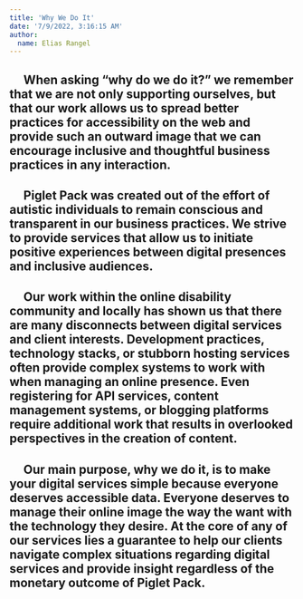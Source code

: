 ```yaml
---
title: 'Why We Do It'
date: '7/9/2022, 3:16:15 AM'
author:
  name: Elias Rangel
---
```


## &nbsp;&nbsp;&nbsp;&nbsp;&nbsp;When asking “why do we do it?” we remember that we are not only supporting ourselves, but that our work allows us to spread better practices for accessibility on the web and provide such an outward image that we can encourage inclusive and thoughtful business practices in any interaction.

## &nbsp;&nbsp;&nbsp;&nbsp;&nbsp;Piglet Pack was created out of the effort of autistic individuals to remain conscious and transparent in our business practices. We strive to provide services that allow us to initiate positive experiences between digital presences and inclusive audiences.

## &nbsp;&nbsp;&nbsp;&nbsp;&nbsp;Our work within the online disability community and locally has shown us that there are many disconnects between digital services and client interests. Development practices, technology stacks, or stubborn hosting services often provide complex systems to work with when managing an online presence. Even registering for API services, content management systems, or blogging platforms require additional work that results in overlooked perspectives in the creation of content.

## &nbsp;&nbsp;&nbsp;&nbsp;&nbsp;Our main purpose, why we do it, is to make your digital services simple because everyone deserves accessible data. Everyone deserves to manage their online image the way the want with the technology they desire. At the core of any of our services lies a guarantee to help our clients navigate complex situations regarding digital services and provide insight regardless of the monetary outcome of Piglet Pack.
